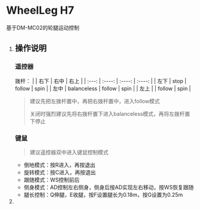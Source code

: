 # WheelLeg H7
基于DM-MC02的轮腿运动控制

1. ## 操作说明

   ### 遥控器
   拨杆：
   |       |    右下     |  右中  | 右上  |
   | :---: | :----: | :----: | :----: |
   | 左下  |    stop     | follow | spin  |
   | 左中  | balanceless | follow | spin  |
   | 左上  |             | follow | spin  |

   > 建议先把左拨杆置中，再把右拨杆置中，进入follow模式
   >
   > 关闭时强烈建议先将右拨杆置下进入balanceless模式，再将左拨杆置下停止

   ### 键鼠

   > 建议遥控器双中进入键鼠控制模式

   - 倒地模式：按R进入，再按退出
   - 旋转模式：按C进入，再按退出
   - 跟随模式：WS控制前后
   - 侧身模式：AD控制左右侧身，侧身后按AD实现左右移动，按WS恢复跟随
   - 腿长控制：Q伸腿，E收腿，按F设置腿长为0.18m，按G设置为0.25m

1. 

